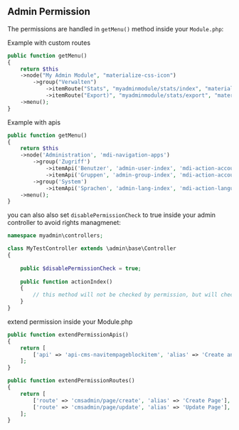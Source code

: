 Admin Permission
---------------

The permissions are handled in `getMenu()` method inside your `Module.php`:

Example with custom  routes
```php
public function getMenu()
{
    return $this
    ->node("My Admin Module", "materialize-css-icon")
        ->group("Verwalten")
            ->itemRoute("Stats", "myadminmodule/stats/index", "materialize-css-icon")
            ->itemRoute("Export)", "myadminmodule/stats/export", "materialize-css-icon")
    ->menu();
}
```

Example with apis
```php
public function getMenu()
{
    return $this
    ->node('Administration', 'mdi-navigation-apps')
        ->group('Zugriff')
            ->itemApi('Benutzer', 'admin-user-index', 'mdi-action-account-circle', 'api-admin-user')
            ->itemApi('Gruppen', 'admin-group-index', 'mdi-action-account-child', 'api-admin-group')
        ->group('System')
            ->itemApi('Sprachen', 'admin-lang-index', 'mdi-action-language', 'api-admin-lang')
    ->menu();
}
```

you can also also set `disablePermissionCheck` to true inside your admin controller to avoid rights managmenet:
```php
namespace myadmin\controllers;

class MyTestController extends \admin\base\Controller
{
	
	public $disablePermissionCheck = true;
	
	public function actionIndex()
	{
		// this method will not be checked by permission, but will check if a logged in user request the action.
	}
}
```

extend permission inside your Module.php

```php
public function extendPermissionApis()
{
    return [
        ['api' => 'api-cms-navitempageblockitem', 'alias' => 'Create and Move blocks'],
    ];
}

public function extendPermissionRoutes()
{
    return [
        ['route' => 'cmsadmin/page/create', 'alias' => 'Create Page'],
        ['route' => 'cmsadmin/page/update', 'alias' => 'Update Page'],
    ];
}
```